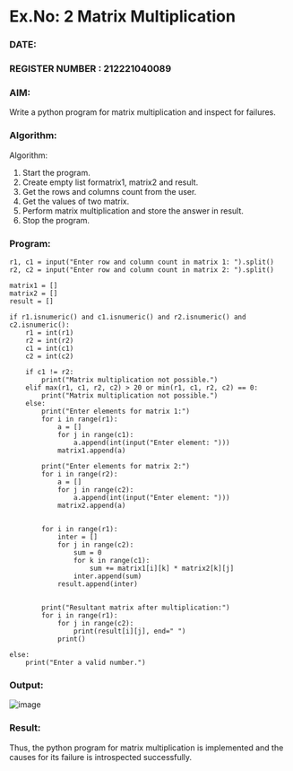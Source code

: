 # Ex.No: 2   Matrix Multiplication 

### DATE:                                                                            
### REGISTER NUMBER : 212221040089

### AIM: 
Write a python program for matrix multiplication and inspect for failures.
 
### Algorithm:

Algorithm:
1. Start the program.
2. Create empty list formatrix1, matrix2 and result.
3. Get the rows and columns count from the user.
4. Get the values of two matrix.
5. Perform matrix multiplication and store the answer in result.
6. Stop the program.
### Program:
```
r1, c1 = input("Enter row and column count in matrix 1: ").split()
r2, c2 = input("Enter row and column count in matrix 2: ").split()

matrix1 = []
matrix2 = []
result = []

if r1.isnumeric() and c1.isnumeric() and r2.isnumeric() and c2.isnumeric():
    r1 = int(r1)
    r2 = int(r2)
    c1 = int(c1)
    c2 = int(c2)

    if c1 != r2:
        print("Matrix multiplication not possible.")
    elif max(r1, c1, r2, c2) > 20 or min(r1, c1, r2, c2) == 0:
        print("Matrix multiplication not possible.")
    else:
        print("Enter elements for matrix 1:")
        for i in range(r1):
            a = []
            for j in range(c1):
                a.append(int(input("Enter element: ")))
            matrix1.append(a)

        print("Enter elements for matrix 2:")
        for i in range(r2):
            a = []
            for j in range(c2):
                a.append(int(input("Enter element: ")))
            matrix2.append(a)

       
        for i in range(r1):
            inter = []
            for j in range(c2):
                sum = 0
                for k in range(c1):
                    sum += matrix1[i][k] * matrix2[k][j]
                inter.append(sum)
            result.append(inter)

       
        print("Resultant matrix after multiplication:")
        for i in range(r1):
            for j in range(c2):
                print(result[i][j], end=" ")
            print()

else:
    print("Enter a valid number.")

```

### Output:

![image](https://github.com/user-attachments/assets/5b9f1fb6-8be5-4e7f-a7dd-25efb0ecd399)

### Result:
Thus, the python program for matrix multiplication is implemented and the causes for its failure is introspected successfully.

